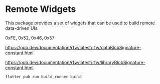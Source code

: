# Remote Widgets

This package provides a set of widgets that can be used to build remote data-driven UIs.

0xFE, 0x52, 0x46, 0x57


https://pub.dev/documentation/rfw/latest/rfw/dataBlobSignature-constant.html


https://pub.dev/documentation/rfw/latest/rfw/libraryBlobSignature-constant.html

```sh
flutter pub run build_runner build
```